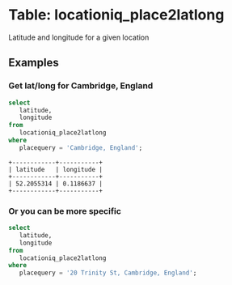 # Table: locationiq_place2latlong

Latitude and longitude for a given location

## Examples

### Get lat/long for Cambridge, England

```sql
select
   latitude,
   longitude
from
   locationiq_place2latlong
where
   placequery = 'Cambridge, England';
```

```
+------------+-----------+
| latitude   | longitude |
+------------+-----------+
| 52.2055314 | 0.1186637 |
+------------+-----------+
```

### Or you can be more specific
```sql
select
   latitude,
   longitude
from
   locationiq_place2latlong
where
   placequery = '20 Trinity St, Cambridge, England';
```
